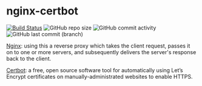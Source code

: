 # nginx-certbot

[![Build Status](https://drone.theautomation.nl/api/badges/theautomation/nginx-certbot/status.svg)](https://drone.theautomation.nl/theautomation/nginx-certbot)
![GitHub repo size](https://img.shields.io/github/repo-size/theautomation/nginx-certbot?logo=Github)
![GitHub commit activity](https://img.shields.io/github/commit-activity/y/theautomation/nginx-certbot?logo=github)
![GitHub last commit (branch)](https://img.shields.io/github/last-commit/theautomation/nginx-certbot/main?logo=github)

[Nginx](https://www.nginx.com/): using this a reverse proxy which takes the client request, passes it on to one or more servers, and subsequently delivers the server's response back to the client.

[Certbot](https://www.nginx.com/): a free, open source software tool for automatically using Let’s Encrypt certificates on manually-administrated websites to enable HTTPS.
